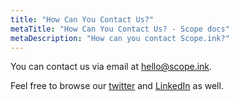 ```yaml
---
title: "How Can You Contact Us?"
metaTitle: "How Can You Contact Us? - Scope docs"
metaDescription: "How can you contact Scope.ink?"
---
```


You can contact us via email at <hello@scope.ink>. 

Feel free to browse our [twitter](https://twitter.com/scope_ink) and [LinkedIn](https://www.linkedin.com/company/scope-ink/) as well. 